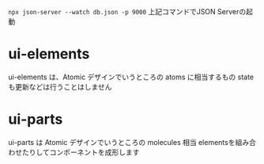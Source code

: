 `npx json-server --watch db.json -p 9000`
上記コマンドでJSON Serverの起動

# ui-elements
ui-elements は、Atomic デザインでいうところの atoms に相当するもの
state も更新などは行うことはしません

# ui-parts
ui-parts は Atomic デザインでいうところの molecules 相当
elementsを組み合わせたりしてコンポーネントを成形します